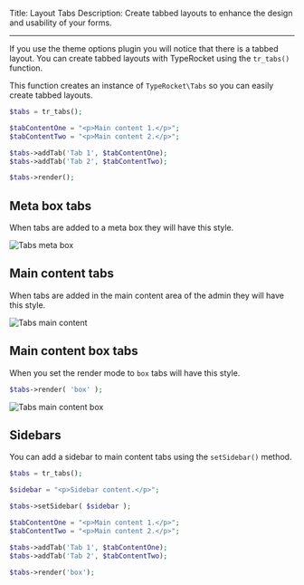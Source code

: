 Title: Layout Tabs
Description: Create tabbed layouts to enhance the design and usability of your forms.

---

If you use the theme options plugin you will notice that there is a tabbed layout. You can create tabbed layouts with TypeRocket using the `tr_tabs()` function.

This function creates an instance of `TypeRocket\Tabs` so you can easily create tabbed layouts.

```php
$tabs = tr_tabs();

$tabContentOne = "<p>Main content 1.</p>";
$tabContentTwo = "<p>Main content 2.</p>";

$tabs->addTab('Tab 1', $tabContentOne);
$tabs->addTab('Tab 2', $tabContentTwo);

$tabs->render();

```

## Meta box tabs

When tabs are added to a meta box they will have this style.

![Tabs meta box](https://typerocket.com/wp-content/uploads/2015/08/docs-tabs-meta-box.png)

## Main content tabs

When tabs are added in the main content area of the admin they will have this style.

![Tabs main content](https://typerocket.com/wp-content/uploads/2015/08/docs-tabs-main-content.png)

## Main content box tabs

When you set the render mode to `box` tabs will have this style.

```php
$tabs->render( 'box' );

```

![Tabs main content box](https://typerocket.com/wp-content/uploads/2015/08/docs-tabs-main-content-box.png)

## Sidebars

You can add a sidebar to main content tabs using the `setSidebar()` method.

```php
$tabs = tr_tabs();

$sidebar = "<p>Sidebar content.</p>";

$tabs->setSidebar( $sidebar );

$tabContentOne = "<p>Main content 1.</p>";
$tabContentTwo = "<p>Main content 2.</p>";

$tabs->addTab('Tab 1', $tabContentOne);
$tabs->addTab('Tab 2', $tabContentTwo);

$tabs->render('box');

```